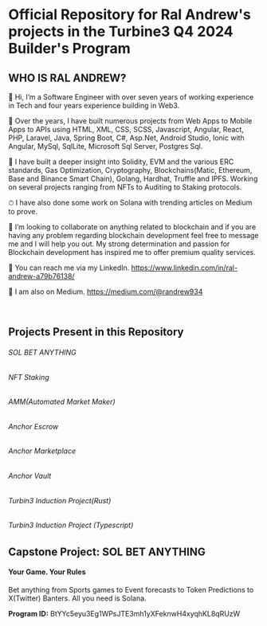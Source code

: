 # Official Repository for Ral Andrew's projects in the Turbine3 Q4 2024 Builder's Program

<h2>WHO IS RAL ANDREW?</h2>

👋 Hi, I’m a Software Engineer with over seven years of working experience in Tech and four years experience building in Web3.

🧧 Over the years, I have built numerous projects from Web Apps to Mobile Apps to APIs using HTML, XML, CSS, SCSS, Javascript, Angular, React, PHP, Laravel, Java, 
   Spring Boot, C#, Asp.Net, Android Studio, Ionic with Angular, MySql, SqlLite, Microsoft Sql Server, Postgres Sql.
   
👀 I have built a deeper insight into Solidity, EVM and the various ERC standards, Gas Optimization, Cryptography, Blockchains(Matic, Ethereum, Base and Binance Smart Chain), Golang, Hardhat, Truffle and IPFS. 
    Working on several projects ranging from NFTs to Auditing to Staking protocols.

⏱ I have also done some work on Solana with trending articles on Medium to prove.

💞️ I’m looking to collaborate on anything related to blockchain and if you are having any problem regarding blockchain development feel free to message me and I will help you out. My strong determination and 
    passion for Blockchain development has inspired me to offer premium quality services.

📣 You can reach me via my LinkedIn. https://www.linkedin.com/in/ral-andrew-a79b76138/

📰 I am also on Medium. https://medium.com/@randrew934

</br>

<h2>Projects Present in this Repository </h2>

<h6>SOL BET ANYTHING</h6>
<h6>NFT Staking</h6>
<h6>AMM(Automated Market Maker)</h6>
<h6>Anchor Escrow</h6>
<h6>Anchor Marketplace</h6>
<h6>Anchor Vault</h6>
<h6>Turbin3 Induction Project(Rust)</h6>
<h6>Turbin3 Induction Project (Typescript)</h6>



<h2>Capstone Project: SOL BET ANYTHING </h2>

#### Your Game. Your Rules

Bet anything from Sports games to Event forecasts to Token Predictions to X(Twitter) Banters. All you need is Solana.

**Program ID:** BtYYc5eyu3Eg1WPsJTE3mh1yXFeknwH4xyqhKL8qRUzW
